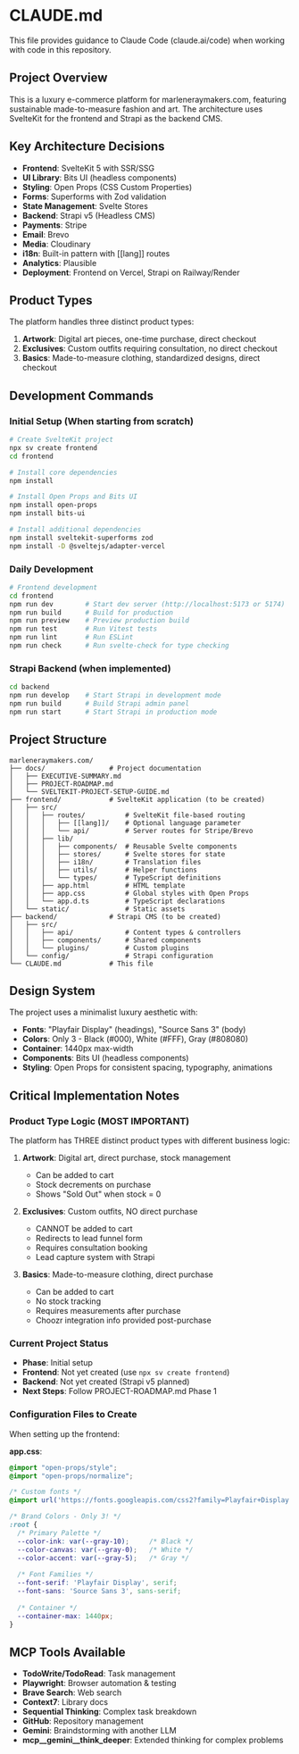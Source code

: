 # CLAUDE.md

This file provides guidance to Claude Code (claude.ai/code) when working with code in this repository.

## Project Overview

This is a luxury e-commerce platform for marleneraymakers.com, featuring sustainable made-to-measure fashion and art. The architecture uses SvelteKit for the frontend and Strapi as the backend CMS.

## Key Architecture Decisions

- **Frontend**: SvelteKit 5 with SSR/SSG
- **UI Library**: Bits UI (headless components)
- **Styling**: Open Props (CSS Custom Properties)
- **Forms**: Superforms with Zod validation
- **State Management**: Svelte Stores
- **Backend**: Strapi v5 (Headless CMS)
- **Payments**: Stripe
- **Email**: Brevo
- **Media**: Cloudinary
- **i18n**: Built-in pattern with [[lang]] routes
- **Analytics**: Plausible
- **Deployment**: Frontend on Vercel, Strapi on Railway/Render

## Product Types

The platform handles three distinct product types:
1. **Artwork**: Digital art pieces, one-time purchase, direct checkout
2. **Exclusives**: Custom outfits requiring consultation, no direct checkout
3. **Basics**: Made-to-measure clothing, standardized designs, direct checkout

## Development Commands

### Initial Setup (When starting from scratch)
```bash
# Create SvelteKit project
npx sv create frontend
cd frontend

# Install core dependencies
npm install

# Install Open Props and Bits UI
npm install open-props
npm install bits-ui

# Install additional dependencies
npm install sveltekit-superforms zod
npm install -D @sveltejs/adapter-vercel
```

### Daily Development
```bash
# Frontend development
cd frontend
npm run dev        # Start dev server (http://localhost:5173 or 5174)
npm run build      # Build for production
npm run preview    # Preview production build
npm run test       # Run Vitest tests
npm run lint       # Run ESLint
npm run check      # Run svelte-check for type checking
```

### Strapi Backend (when implemented)
```bash
cd backend
npm run develop    # Start Strapi in development mode
npm run build      # Build Strapi admin panel
npm run start      # Start Strapi in production mode
```

## Project Structure

```
marleneraymakers.com/
├── docs/                # Project documentation
│   ├── EXECUTIVE-SUMMARY.md
│   ├── PROJECT-ROADMAP.md
│   └── SVELTEKIT-PROJECT-SETUP-GUIDE.md
├── frontend/            # SvelteKit application (to be created)
│   ├── src/
│   │   ├── routes/          # SvelteKit file-based routing
│   │   │   ├── [[lang]]/    # Optional language parameter
│   │   │   └── api/         # Server routes for Stripe/Brevo
│   │   ├── lib/
│   │   │   ├── components/  # Reusable Svelte components
│   │   │   ├── stores/      # Svelte stores for state
│   │   │   ├── i18n/        # Translation files
│   │   │   ├── utils/       # Helper functions
│   │   │   └── types/       # TypeScript definitions
│   │   ├── app.html         # HTML template
│   │   ├── app.css          # Global styles with Open Props
│   │   └── app.d.ts         # TypeScript declarations
│   └── static/              # Static assets
├── backend/             # Strapi CMS (to be created)
│   ├── src/
│   │   ├── api/             # Content types & controllers
│   │   ├── components/      # Shared components
│   │   └── plugins/         # Custom plugins
│   └── config/              # Strapi configuration
└── CLAUDE.md            # This file
```

## Design System

The project uses a minimalist luxury aesthetic with:
- **Fonts**: "Playfair Display" (headings), "Source Sans 3" (body)
- **Colors**: Only 3 - Black (#000), White (#FFF), Gray (#808080)
- **Container**: 1440px max-width
- **Components**: Bits UI (headless components)
- **Styling**: Open Props for consistent spacing, typography, animations

## Critical Implementation Notes

### Product Type Logic (MOST IMPORTANT)
The platform has THREE distinct product types with different business logic:

1. **Artwork**: Digital art, direct purchase, stock management
   - Can be added to cart
   - Stock decrements on purchase
   - Shows "Sold Out" when stock = 0

2. **Exclusives**: Custom outfits, NO direct purchase
   - CANNOT be added to cart
   - Redirects to lead funnel form
   - Requires consultation booking
   - Lead capture system with Strapi

3. **Basics**: Made-to-measure clothing, direct purchase
   - Can be added to cart
   - No stock tracking
   - Requires measurements after purchase
   - Choozr integration info provided post-purchase

### Current Project Status
- **Phase**: Initial setup
- **Frontend**: Not yet created (use `npx sv create frontend`)
- **Backend**: Not yet created (Strapi v5 planned)
- **Next Steps**: Follow PROJECT-ROADMAP.md Phase 1

### Configuration Files to Create

When setting up the frontend:

**app.css**:
```css
@import "open-props/style";
@import "open-props/normalize";

/* Custom fonts */
@import url('https://fonts.googleapis.com/css2?family=Playfair+Display:wght@400;700&family=Source+Sans+3:wght@300;400;600&display=swap');

/* Brand Colors - Only 3! */
:root {
  /* Primary Palette */
  --color-ink: var(--gray-10);     /* Black */
  --color-canvas: var(--gray-0);   /* White */
  --color-accent: var(--gray-5);   /* Gray */
  
  /* Font Families */
  --font-serif: 'Playfair Display', serif;
  --font-sans: 'Source Sans 3', sans-serif;
  
  /* Container */
  --container-max: 1440px;
}
```

## MCP Tools Available
- **TodoWrite/TodoRead**: Task management
- **Playwright**: Browser automation & testing
- **Brave Search**: Web search
- **Context7**: Library docs
- **Sequential Thinking**: Complex task breakdown
- **GitHub**: Repository management
- **Gemini**: Braindstorming with another LLM
- **mcp__gemini__think_deeper**: Extended thinking for complex problems



